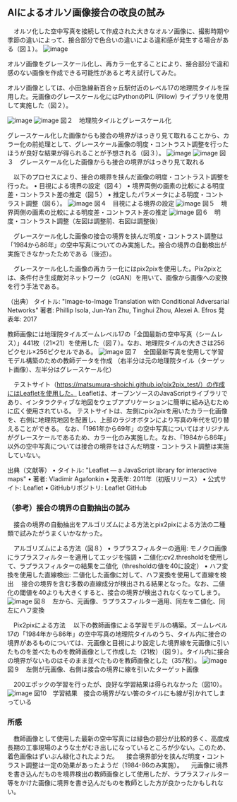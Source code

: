 ## AIによるオルソ画像接合の改良の試み

　オルソ化した空中写真を接続して作成された大きなオルソ画像に、撮影時期や季節の違いによって、接合部分で色合いの違いによる違和感が発生する場合がある（図１）。
 ![image](https://github.com/user-attachments/assets/9277a2f6-632e-499e-ae57-64417d946b81)

 オルソ画像をグレースケール化し、再カラー化することにより、接合部分で違和感のない画像を作成できる可能性があると考え試行してみた。

オルソ画像としては、小田急線新百合ヶ丘駅付近のレベル17の地理院タイルを採用した。元画像のグレースケール化にはPythonのPIL (Pillow) ライブラリを使用して実施した（図２）。

![image](https://github.com/user-attachments/assets/48a34dba-3254-43d1-84fc-b5def35b120c)
![image](https://github.com/user-attachments/assets/7f14a3e3-c0af-4f6b-abd5-c7df9d5f9dab)
図２　地理院タイルとグレースケール化

グレースケール化した画像からも接合の境界がはっきり見て取れることから、カラー化の前処理として、グレースケール画像の明度・コントラスト調整を行ったほうが良好な結果が得られることが予想される（図３）。
![image](https://github.com/user-attachments/assets/575f7ef4-6b28-45ad-80ae-8c5896f95318)
![image](https://github.com/user-attachments/assets/f33fbc20-9429-49fb-a9fb-5bdc1aaf8962)
図３　グレースケール化した画像からも接合の境界がはっきり見て取れる

　以下のプロセスにより、接合の境界を挟んだ画像の明度・コントラスト調整を行った。
    • 目視による境界の設定（図４）
    • 境界両側の画素の比較による明度差・コントラスト差の推定（図５）
    • 推定したパラメータによる明度・コントラスト調整（図６）。
![image](https://github.com/user-attachments/assets/73bed933-a61f-445c-84f5-73526cb96f16)
図４　目視による境界の設定
![image](https://github.com/user-attachments/assets/778b5a8e-f5b0-41b6-b4c8-1ef2798491c3)
図５　境界両側の画素の比較による明度差・コントラスト差の推定
![image](https://github.com/user-attachments/assets/dafb7518-1318-42fd-8ad0-d24bf6c1f04a)
図６　明度・コントラスト調整（左図は調整前、右図は調整後）

　グレースケール化した画像の接合の境界を挟んだ明度・コントラスト調整は「1984から86年」の空中写真についてのみ実施した。接合の境界の自動検出が実施できなかったためである（後述）。

　グレースケール化した画像の再カラー化にはpix2pixを使用した。Pix2pixとは、条件付き生成敵対ネットワーク（cGAN）を用いて、画像から画像への変換を行う手法である。

（出典）
タイトル: "Image-to-Image Translation with Conditional Adversarial Networks"
著者: Phillip Isola, Jun-Yan Zhu, Tinghui Zhou, Alexei A. Efros
発表年: 2017

教師画像には地理院タイルズームレベル17の「全国最新の空中写真（シームレス）」441枚（21×21）を使用した（図７）。なお、地理院タイルの大きさは256ピクセル×256ピクセルである。
![image](https://github.com/user-attachments/assets/59b687f0-e2c9-48ce-9990-617b27c96501)
図７　全国最新写真を使用して学習モデル構築のための教師データを作成
（右半分は元の地理院タイル（ターゲット画像）、左半分はグレースケール化）

　テストサイト（https://matsumura-shoichi.github.io/pix2pix_test/）の作成にはLeafletを使用した。
Leafletは、オープンソースのJavaScriptライブラリであり、インタラクティブな地図をウェブアプリケーションに簡単に組み込むために広く使用されている。
テストサイトは、左側にpix2pixを用いたカラー化画像を、右側に地理院地図を配置し、上部のラジオボタンにより写真の年代を切り替えることができる。
なお、「1961年から69年」の空中写真についてはオリジナルがグレースケールであるため、カラー化のみ実施した。なお、「1984から86年」以外の空中写真については接合の境界をはさんだ明度・コントラスト調整は実施していない。

出典（文献等）
    • タイトル: "Leaflet — a JavaScript library for interactive maps"
    • 著者: Vladimir Agafonkin
    • 発表年: 2011年（初版リリース）
    • 公式サイト: Leaflet
    • GitHubリポジトリ: Leaflet GitHub

### （参考）接合の境界の自動抽出の試み
　接合の境界の自動抽出をアルゴリズムによる方法とpix2pixによる方法の二種類で試みたがうまくいかなかった。

　アルゴリズムによる方法（図８）
    • ラプラスフィルターの適用: モノクロ画像にラプラスフィルターを適用してエッジを強調
    • 二値化:cv2.thresholdを使用して、ラプラスフィルターの結果を二値化（thresholdの値を40に設定）
    • ハフ変換を使用した直線検出: 二値化した画像に対して、ハフ変換を使用して直線を検出
　接合の境界を含む多数の直線成分が検出される結果となった。なお、二値化の閾値を40よりも大きくすると、接合の境界が検出されなくなってしまう。
![image](https://github.com/user-attachments/assets/960786e4-7958-4fcd-af69-a58f144226fc)
図８　左から、元画像、ラプラスフィルター適用、同左を二値化、同左にハフ変換

　Pix2pixによる方法
　以下の教師画像による学習モデルの構築。ズームレベル17の「1984年から86年」の空中写真の地理院タイルのうち、タイル内に接合の境界があるものについては、元画像と目視により設定した境界線を元画像に引いたものを並べたものを教師画像として作成した（21枚）（図９）。タイル内に接合の境界がないものはそのまま並べたものを教師画像とした（357枚）。
![image](https://github.com/user-attachments/assets/7b282437-a202-4c02-af96-a29aaff1793a)
図９　左側が元画像、右側は接合の境界に線を引いたターゲット画像

　200エポックの学習を行ったが、良好な学習結果は得られなかった（図10）。
![image](https://github.com/user-attachments/assets/e8ed354b-87eb-4bb7-8eb1-83f8507a9373)
図10　学習結果　接合の境界がない筈のタイルにも線が引かれてしまっている

### 所感
　教師画像として使用した最新の空中写真には緑色の部分が比較的多く、高度成長期の工事現場のような土がむき出しになっているところが少ない。このため、着色画像はずいぶん緑化されたようだ。
　接合境界部分を挟んだ明度・コントラスト調整は一定の効果があったようだ（1984-86のみ実施）。
　元画像に境界を書き込んだものを境界検出の教師画像として使用したが、ラプラスフィルター等をかけた画像に境界を書き込んだものを教師とした方が良かったかもしれない。
